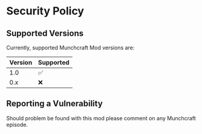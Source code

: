 # Security Policy

## Supported Versions

Currently, supported Munchcraft Mod versions are:

| Version | Supported          |
| ------- | ------------------ |
| 1.0     | :white_check_mark: |
| 0.x     | :x:                |

## Reporting a Vulnerability

Should problem be found with this mod please comment on any Munchcraft episode.